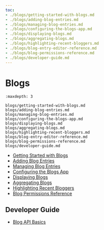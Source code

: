 ```yaml
---
toc:
- ./blogs/getting-started-with-blogs.md
- ./blogs/adding-blog-entries.md
- ./blogs/managing-blog-entries.md
- ./blogs/configuring-the-blogs-app.md
- ./blogs/displaying-blogs.md
- ./blogs/aggregating-blogs.md
- ./blogs/highlighting-recent-bloggers.md
- ./blogs/blog-entry-editor-reference.md
- ./blogs/blog-permissions-reference.md
- ./blogs/developer-guide.md
---
```

# Blogs

```{toctree}
:maxdepth: 3

blogs/getting-started-with-blogs.md
blogs/adding-blog-entries.md
blogs/managing-blog-entries.md
blogs/configuring-the-blogs-app.md
blogs/displaying-blogs.md
blogs/aggregating-blogs.md
blogs/highlighting-recent-bloggers.md
blogs/blog-entry-editor-reference.md
blogs/blog-permissions-reference.md
blogs/developer-guide.md
```

* [Getting Started with Blogs](./blogs/getting-started-with-blogs.md)
* [Adding Blog Entries](./blogs/adding-blog-entries.md)
* [Managing Blog Entries](./blogs/managing-blog-entries.md)
* [Configuring the Blogs App](./blogs/configuring-the-blogs-app.md)
* [Displaying Blogs](./blogs/displaying-blogs.md)
* [Aggregating Blogs](./blogs/aggregating-blogs.md)
* [Highlighting Recent Bloggers](./blogs/highlighting-recent-bloggers.md)
* [Blog Permissions Reference](./blogs/blog-permissions-reference.md)

## Developer Guide

* [Blog API Basics](./blogs/developer-guide/blog-api-basics.md)
